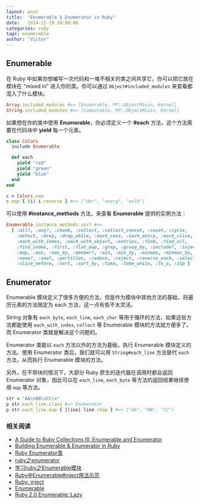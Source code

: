 ```yaml
---
layout: post
title:  "Enumerable & Enumerator in Ruby"
date:   2014-11-19 10:00:00
categories: ruby
tags: enumerable
author: "Victor"
---
```


## Enumerable

在 Ruby 中如果你想编写一次代码和一堆不相关的类之间共享它，你可以把它放在模块在 "mixed in" 进入你的类。你可以通过 ```Object#included_modules``` 来查看都混入了什么模块。

```ruby
Array.included_modules #=> [Enumerable, PP::ObjectMixin, Kernel]
String.included_modules #=> [Comparable, PP::ObjectMixin, Kernel]
```

如果想在你的类中使用 **Enumerable**，你必须定义一个 **#each** 方法，这个方法需要在代码块中 **yield** 每一个元素。

```ruby
class Colors
  include Enumerable

  def each
    yield "red"
    yield "green"
    yield "blue"
  end
end

c = Colors.new
c.map { |i| i.reverse } #=> ["der", "neerg", "eulb"]
```

可以使用 **#instance_methods** 方法，来查看 **Enumerable** 提供的实例方法：

```ruby
Enumerable.instance_methods.sort #=>
  [ :all?, :any?, :chunk, :collect, :collect_concat, :count, :cycle,
    :detect, :drop, :drop_while, :each_cons, :each_entry, :each_slice,
    :each_with_index, :each_with_object, :entries, :find, :find_all,
    :find_index, :first, :flat_map, :grep, :group_by, :include?, :inject,
    :map, :max, :max_by, :member?, :min, :min_by, :minmax, :minmax_by,
    :none?, :one?, :partition, :reduce, :reject, :reverse_each, :select,
    :slice_before, :sort, :sort_by, :take, :take_while, :to_a, :zip ]
```

## Enumerator

Enumerable 模块定义了很多方便的方法，但是作为模块中其他方法的基础，将遍历元素的方法限定为 each 方法，这一点有些不太灵活。

String 对象有 `each_byte`, `each_line`, `each_char` 等用于循环的方法，如果这些方法都能使用 `each_with_index`, `collect` 等 Enumerable 模块的方法就方便多了。而 Enumerator 类就是解决这个问题的。

Enumerator 类能以 `each` 方法以外的方法为基础，执行 Enumerable 模块定义的方法。使用 Enumerator 类后，我们就可以用 `String#each_line` 方法替代 `each` 方法，从而执行 Enumerable 模块的方法。

另外，在不带块的情况下，大部分 Ruby 原生的迭代器在调用时都会返回 Enumerator 对象，因此可以在 `each_line`, `each_byte` 等方法的返回结果继续使用 `map` 等方法。

```ruby
str = "AA\nBB\nCC\n"
p str.each_line.class #=> Enumerator
p str.each_line.map { |line| line.chop } #=> ["AA", "BB", "CC"]
```

### 相关阅读

* [A Guide to Ruby Collections III: Enumerable and Enumerator](http://www.sitepoint.com/guide-ruby-collections-iii-enumerable-enumerator/)
* [Building Enumerable & Enumerator in Ruby](https://practicingruby.com/articles/building-enumerable-and-enumerator)
* [Ruby Enumerator类](http://www.tuicool.com/articles/NJzIZrz)
* [ruby之enumerator](http://fansofjava.iteye.com/blog/718382)
* [学习ruby之Enumerable模块](http://it.chinawin.net/softwaredev/article-11947.html)
* [Ruby中Enumerable#inject用法示范](http://puffsun.iteye.com/blog/1986421)
* [Ruby: inject](http://blog.jayfields.com/2008/03/ruby-inject.html)
* [Enumerable](http://www.kuqin.com/rubycndocument/man/built-in-class/module_enumerable.html)
* [Ruby 2.0 Enumerable::Lazy](http://railsware.com/blog/2012/03/13/ruby-2-0-enumerablelazy/)
